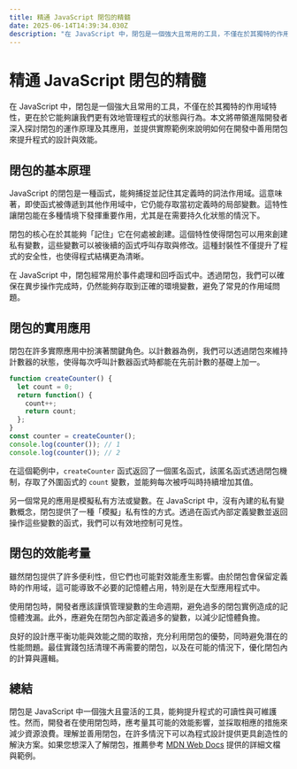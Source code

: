 ```yaml
---
title: 精通 JavaScript 閉包的精髓
date: 2025-06-14T14:39:34.030Z
description: "在 JavaScript 中，閉包是一個強大且常用的工具，不僅在於其獨特的作用域特性，更在於它能夠讓我們更有效地管理程式的狀態與行為。本文將帶領進階開發者深入探討閉包的運作原理及其應用，並提供實際範例來說明如何在開發中善用閉包來提升程式的設計與效能。"
---
```


# 精通 JavaScript 閉包的精髓

在 JavaScript 中，閉包是一個強大且常用的工具，不僅在於其獨特的作用域特性，更在於它能夠讓我們更有效地管理程式的狀態與行為。本文將帶領進階開發者深入探討閉包的運作原理及其應用，並提供實際範例來說明如何在開發中善用閉包來提升程式的設計與效能。

## 閉包的基本原理

JavaScript 的閉包是一種函式，能夠捕捉並記住其定義時的詞法作用域。這意味著，即使函式被傳遞到其他作用域中，它仍能存取當初定義時的局部變數。這特性讓閉包能在多種情境下發揮重要作用，尤其是在需要持久化狀態的情況下。

閉包的核心在於其能夠「記住」它在何處被創建。這個特性使得閉包可以用來創建私有變數，這些變數可以被後續的函式呼叫存取與修改。這種封裝性不僅提升了程式的安全性，也使得程式結構更為清晰。

在 JavaScript 中，閉包經常用於事件處理和回呼函式中。透過閉包，我們可以確保在異步操作完成時，仍然能夠存取到正確的環境變數，避免了常見的作用域問題。

## 閉包的實用應用

閉包在許多實際應用中扮演著關鍵角色。以計數器為例，我們可以透過閉包來維持計數器的狀態，使得每次呼叫計數器函式時都能在先前計數的基礎上加一。

```javascript
function createCounter() {
  let count = 0;
  return function() {
    count++;
    return count;
  };
}
const counter = createCounter();
console.log(counter()); // 1
console.log(counter()); // 2
```

在這個範例中，`createCounter` 函式返回了一個匿名函式，該匿名函式透過閉包機制，存取了外圍函式的 `count` 變數，並能夠每次被呼叫時持續增加其值。

另一個常見的應用是模擬私有方法或變數。在 JavaScript 中，沒有內建的私有變數概念，閉包提供了一種「模擬」私有性的方式。透過在函式內部定義變數並返回操作這些變數的函式，我們可以有效地控制可見性。

## 閉包的效能考量

雖然閉包提供了許多便利性，但它們也可能對效能產生影響。由於閉包會保留定義時的作用域，這可能導致不必要的記憶體占用，特別是在大型應用程式中。

使用閉包時，開發者應該謹慎管理變數的生命週期，避免過多的閉包實例造成的記憶體洩漏。此外，應避免在閉包內部定義過多的變數，以減少記憶體負擔。

良好的設計應平衡功能與效能之間的取捨，充分利用閉包的優勢，同時避免潛在的性能問題。最佳實踐包括清理不再需要的閉包，以及在可能的情況下，優化閉包內的計算與邏輯。

## 總結

閉包是 JavaScript 中一個強大且靈活的工具，能夠提升程式的可讀性與可維護性。然而，開發者在使用閉包時，應考量其可能的效能影響，並採取相應的措施來減少資源浪費。理解並善用閉包，在許多情況下可以為程式設計提供更具創造性的解決方案。如果您想深入了解閉包，推薦參考 [MDN Web Docs](https://developer.mozilla.org/zh-TW/docs/Web/JavaScript/Closures) 提供的詳細文檔與範例。